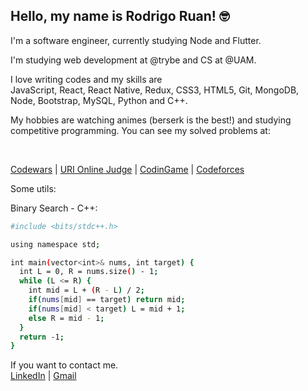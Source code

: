 ## Hello, my name is Rodrigo Ruan! :nerd_face:

I'm a software engineer, currently studying Node and Flutter.

I'm studying web development at @trybe and CS at @UAM.

I love writing codes and my skills are
<br/>
JavaScript, React, React Native, Redux, CSS3, HTML5, Git, MongoDB, Node, Bootstrap, MySQL, Python and C++.

My hobbies are watching animes (berserk is the best!) and studying competitive programming.
You can see my solved problems at:

<br/>

<a href="https://www.codewars.com/users/rodrigo%20ruan">Codewars</a> |
<a href="https://www.beecrowd.com.br/judge/pt/profile/544334">URI Online Judge</a> |
<a href="https://www.codingame.com/profile/72398efce9e8fff752e10af0f47415381021524">CodinGame</a> |
<a href="https://codeforces.com/profile/rodrigoruan16">Codeforces</a>

Some utils:

Binary Search - C++:
```bash
#include <bits/stdc++.h>

using namespace std;

int main(vector<int>& nums, int target) {
  int L = 0, R = nums.size() - 1;
  while (L <= R) {
    int mid = L + (R - L) / 2;
    if(nums[mid] == target) return mid;
    if(nums[mid] < target) L = mid + 1;
    else R = mid - 1;
  }
  return -1;
}
```

If you want to contact me.
<br/>
[LinkedIn](https://www.linkedin.com/in/rodrigo-ruan/) |
[Gmail](mailto:rodrigopython16@gmail.com)
